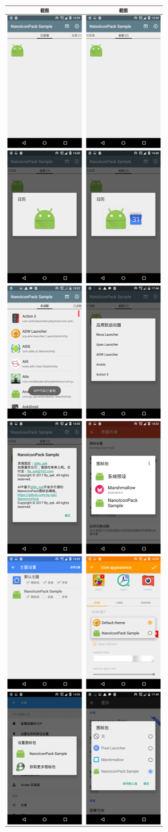 | 截图 | 截图 |
| :--: | :--: |
| ![screenshot_nano_page_matched](screenshot_nano_page_matched.png) | ![screenshot_nano_page_all](screenshot_nano_page_all.png) |
| ![screenshot_nano_icon_detail](screenshot_nano_icon_detail.png) | ![screenshot_nano_icon_grid_and_compare](screenshot_nano_icon_grid_and_compare.png) |
| ![screenshot_nano_page_lost](screenshot_nano_page_lost.png) | ![screenshot_nanoapply](screenshot_nanoapply.png) |
| ![screenshot_nanocopyright](screenshot_nanocopyright.png) | ![screenshot_nova_apply](screenshot_nova_apply.png) |
| ![screenshot_apex_apply](screenshot_apex_apply.png) | ![screenshot_adw_apply](screenshot_adw_apply.png) |
| ![screenshot_aviate_apply](screenshot_aviate_apply.png) | ![screenshot_action_3_apply](screenshot_action_3_apply.png) |